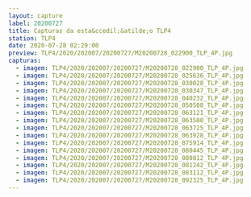 ```yaml
---
layout: capture
label: 20200727
title: Capturas da esta&ccedil;&atilde;o TLP4
station: TLP4
date: 2020-07-28 02:29:00
preview: TLP4/2020/202007/20200727/M20200728_022900_TLP_4P.jpg
capturas:
  - imagem: TLP4/2020/202007/20200727/M20200728_022900_TLP_4P.jpg
  - imagem: TLP4/2020/202007/20200727/M20200728_025636_TLP_4P.jpg
  - imagem: TLP4/2020/202007/20200727/M20200728_030028_TLP_4P.jpg
  - imagem: TLP4/2020/202007/20200727/M20200728_030347_TLP_4P.jpg
  - imagem: TLP4/2020/202007/20200727/M20200728_040232_TLP_4P.jpg
  - imagem: TLP4/2020/202007/20200727/M20200728_050508_TLP_4P.jpg
  - imagem: TLP4/2020/202007/20200727/M20200728_063121_TLP_4P.jpg
  - imagem: TLP4/2020/202007/20200727/M20200728_063500_TLP_4P.jpg
  - imagem: TLP4/2020/202007/20200727/M20200728_063725_TLP_4P.jpg
  - imagem: TLP4/2020/202007/20200727/M20200728_063928_TLP_4P.jpg
  - imagem: TLP4/2020/202007/20200727/M20200728_075914_TLP_4P.jpg
  - imagem: TLP4/2020/202007/20200727/M20200728_080445_TLP_4P.jpg
  - imagem: TLP4/2020/202007/20200727/M20200728_080812_TLP_4P.jpg
  - imagem: TLP4/2020/202007/20200727/M20200728_081242_TLP_4P.jpg
  - imagem: TLP4/2020/202007/20200727/M20200728_083112_TLP_4P.jpg
  - imagem: TLP4/2020/202007/20200727/M20200728_092325_TLP_4P.jpg
---
```

